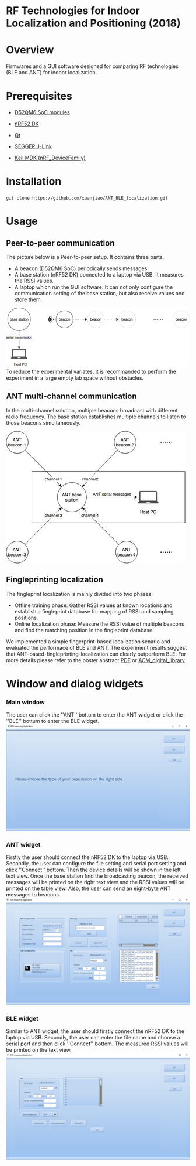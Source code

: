 # RF Technologies for Indoor Localization and Positioning (2018)

# Overview
Firmwares and a GUI software designed for comparing RF technologies (BLE and ANT) for indoor localization.


# Prerequisites
-   [D52QM6 SoC modules](https://www.thisisant.com/developer/components/d52)
-   [nRF52 DK](https://www.nordicsemi.com/Software-and-tools/Development-Kits/nRF52-DK/Getting-Started)

-   [Qt](https://www.qt.io)
-   [SEGGER J-Link](https://www.segger.com/downloads/jlink/) 
-   [Keil MDK (nRF_DeviceFamily)](https://developer.nordicsemi.com/nRF5_SDK/pieces/nRF_DeviceFamilyPack/)

# Installation

`git clone https://github.com/xuanjiao/ANT_BLE_localization.git`

# Usage

## Peer-to-peer communication
The picture below is a Peer-to-peer setup. It contains three parts.
-   A beacon (D52QM6 SoC) periodically sends messages. 
-   A base station (nRF52 DK) connected to a laptop via USB. It measures the RSSI values.
-   A laptop which run the GUI software. It can not only configure the communication setting of the base station, but also receive values and store them. 

![Basic Setup](Doc/github/basic_setup.png)
To reduce the experimental variates, it is recommanded to perform the experiment in a large empty lab space without obstacles. 

## ANT multi-channel communication
In the multi-channel solution, multiple beacons broadcast with different radio frequency. The base station establishes multiple channels to listen to those beacons simultaneously. 

![advance setup](Doc/github/advance_setup.jpg)


## Fingleprinting localization
The fingleprint localization is mainly divided into two phases:
-   Offline training phase: Gather RSSI values at known locations and establish a fingleprint database for mapping of RSSI and sampling positions.
-   Online localization phase: Measure the RSSI value of multiple beacons and find the matching position in the fingleprint database.

We implemented a simple fingerprint-based localization senario and evaluated the performace of BLE and ANT. The experiment results suggest that ANT-based-fingleprinting-localization can clearly outperform BLE. For more details please refer to the poster abstract [PDF](Doc/ANT_Poster.pdf)
or [ACM_digital_library](https://dl.acm.org/doi/10.1145/3274783.3275217)

# Window and dialog widgets

### Main window
The user can click the ''ANT'' bottum to enter the ANT widget or click the ''BLE'' bottum to enter the BLE widget.
![main_window](Doc/github/GUI_main.png)

### ANT widget
Firstly the user should connect the nRF52 DK to the laptop via USB. Secondly, the user can configure the file setting and serial port setting and click ''Connect'' bottom. Then the device details will be shown in the left text view. Once the base station find the broadcasting beacon, the received messages will be printed on the right text view and the RSSI values will be printed on the table view. Also, the user can send an eight-byte ANT messages to beacons. 
![ant](Doc/github/GUI_ANT.png)

### BLE widget
Similar to ANT widget, the user should firstly connect the nRF52 DK to the laptop via USB. Secondly, the user can enter the file name and choose a serial port and then click ''Connect'' bottom. The measured RSSI values will be printed on the text view.
![ant](Doc/github/GUI_BLE.png)
